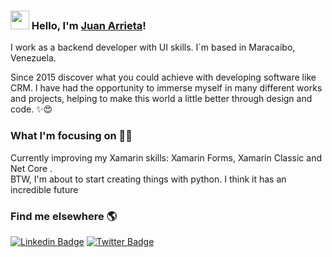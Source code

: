 ### <img src="https://media.giphy.com/media/hvRJCLFzcasrR4ia7z/giphy.gif" width="30px"> Hello, I'm [Juan Arrieta](https://kayiensoft.com.ve)!

I work as a backend developer with UI skills. I´m based in Maracaibo, Venezuela.

Since 2015 discover what you could achieve with developing software like CRM. I have had the opportunity to immerse myself in many different works and projects, helping to make this world a little better through design and code. ✨😍

### What I'm focusing on 👨‍💻

Currently improving my Xamarin skills: Xamarin Forms, Xamarin Classic and Net Core .<br />
BTW, I'm about to start creating things with python. I think it has an incredible future


### Find me elsewhere 🌎

[![Linkedin Badge](https://img.shields.io/badge/-LinkedIn-blue?style=flat-square&logo=Linkedin&logoColor=white&link=https://www.linkedin.com/in/harshkumarkhatri/)](https://www.linkedin.com/in/kayien/)  [![Twitter Badge](https://img.shields.io/badge/-Twitter-1ca0f1?style=flat-square&labelColor=1ca0f1&logo=twitter&logoColor=white&link=https://twitter.com/_diogorodrigues)](https://twitter.com/Kayiien)



